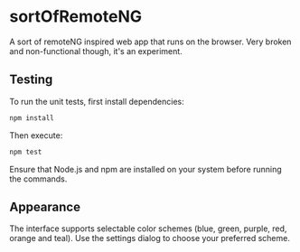 # sortOfRemoteNG

A sort of remoteNG inspired web app that runs on the browser. Very broken and non-functional though, it's an experiment.

## Testing


To run the unit tests, first install dependencies:

```bash
npm install
```

Then execute:

```bash
npm test
```

Ensure that Node.js and npm are installed on your system before running the commands.

## Appearance

The interface supports selectable color schemes (blue, green, purple, red, orange and teal). Use the settings dialog to choose your preferred scheme.
